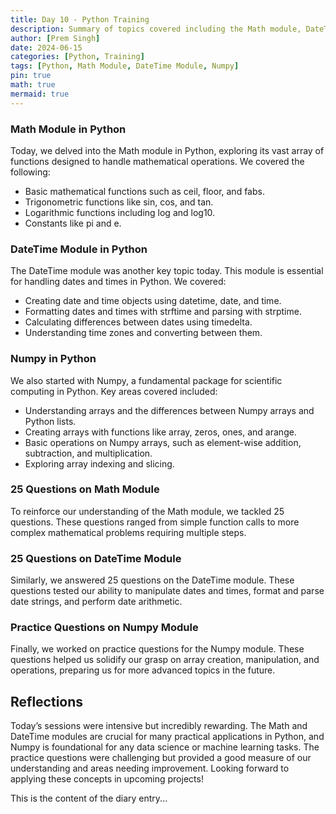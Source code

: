 ```yaml
---
title: Day 10 - Python Training
description: Summary of topics covered including the Math module, DateTime module, and Numpy in Python, along with practice questions.
author: [Prem Singh]
date: 2024-06-15
categories: [Python, Training]
tags: [Python, Math Module, DateTime Module, Numpy]
pin: true
math: true
mermaid: true
---
```


### Math Module in Python

Today, we delved into the Math module in Python, exploring its vast array of functions designed to handle mathematical operations. We covered the following:

- Basic mathematical functions such as ceil, floor, and fabs.
- Trigonometric functions like sin, cos, and tan.
- Logarithmic functions including log and log10.
- Constants like pi and e.

### DateTime Module in Python

The DateTime module was another key topic today. This module is essential for handling dates and times in Python. We covered:

- Creating date and time objects using datetime, date, and time.
- Formatting dates and times with strftime and parsing with strptime.
- Calculating differences between dates using timedelta.
- Understanding time zones and converting between them.

### Numpy in Python

We also started with Numpy, a fundamental package for scientific computing in Python. Key areas covered included:

- Understanding arrays and the differences between Numpy arrays and Python lists.
- Creating arrays with functions like array, zeros, ones, and arange.
- Basic operations on Numpy arrays, such as element-wise addition, subtraction, and multiplication.
- Exploring array indexing and slicing.

### 25 Questions on Math Module

To reinforce our understanding of the Math module, we tackled 25 questions. These questions ranged from simple function calls to more complex mathematical problems requiring multiple steps.

### 25 Questions on DateTime Module

Similarly, we answered 25 questions on the DateTime module. These questions tested our ability to manipulate dates and times, format and parse date strings, and perform date arithmetic.

### Practice Questions on Numpy Module

Finally, we worked on practice questions for the Numpy module. These questions helped us solidify our grasp on array creation, manipulation, and operations, preparing us for more advanced topics in the future.

## Reflections

Today’s sessions were intensive but incredibly rewarding. The Math and DateTime modules are crucial for many practical applications in Python, and Numpy is foundational for any data science or machine learning tasks. The practice questions were challenging but provided a good measure of our understanding and areas needing improvement. Looking forward to applying these concepts in upcoming projects!

This is the content of the diary entry...

